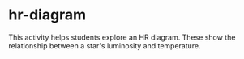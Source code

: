 # hr-diagram
This activity helps students explore an HR diagram. These show the relationship between a star's luminosity and temperature.
